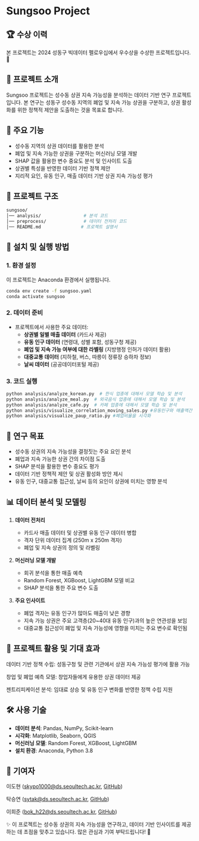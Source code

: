 # Sungsoo Project

## 🏆 수상 이력

본 프로젝트는 2024 성동구 빅데이터 펠로우십에서 우수상을 수상한 프로젝트입니다. 🎉

## 📌 프로젝트 소개

Sungsoo 프로젝트는 성수동 상권 지속 가능성을 분석하는 데이터 기반 연구 프로젝트입니다. 본 연구는 성동구 성수동 지역의 폐업 및 지속 가능 상권을 구분하고, 상권 활성화를 위한 정책적 제안을 도출하는 것을 목표로 합니다.

## 🚀 주요 기능

- 성수동 지역의 상권 데이터를 활용한 분석
- 폐업 및 지속 가능한 상권을 구분하는 머신러닝 모델 개발
- SHAP 값을 활용한 변수 중요도 분석 및 인사이트 도출
- 상권별 특성을 반영한 데이터 기반 정책 제안
- 지리적 요인, 유동 인구, 매출 데이터 기반 상권 지속 가능성 평가

## 📁 프로젝트 구조

```bash
sungsoo/
│── analysis/                # 분석 코드
│── preprocess/              # 데이터 전처리 코드
│── README.md               # 프로젝트 설명서
```

## 🔧 설치 및 실행 방법

### 1. 환경 설정

이 프로젝트는 Anaconda 환경에서 실행됩니다.

```bash
conda env create -f sungsoo.yaml
conda activate sungsoo
```

### 2. 데이터 준비

- 프로젝트에서 사용한 주요 데이터:
  - **상권별 일별 매출 데이터** (카드사 제공)
  - **유동 인구 데이터** (연령대, 성별 포함, 성동구청 제공)
  - **폐업 및 지속 가능 여부에 대한 라벨링** (지방행정 인허가 데이터 활용)
  - **대중교통 데이터** (지하철, 버스, 따릉이 정류장 승하차 정보)
  - **날씨 데이터** (공공데이터포털 제공)

### 3. 코드 실행

```bash
python analysis/analyze_korean.py  # 한식 업종에 대해서 모델 학습 및 분석
python analysis/analyze_meal.py  # 외국음식 업종에 대해서 모델 학습 및 분석
python analysis/analyze_cafe.py  # 카페 업종에 대해서 모델 학습 및 분석
python analysis/visualize_correlation_moving_sales.py #유동인구와 매출액간 상관관계 분석
python analysis/visualize_paup_ratio.py #폐업비율을 시각화
```

## 🎯 연구 목표

- 성수동 상권의 지속 가능성을 결정짓는 주요 요인 분석
- 폐업과 지속 가능한 상권 간의 차이점 도출
- SHAP 분석을 활용한 변수 중요도 평가
- 데이터 기반 정책적 제안 및 상권 활성화 방안 제시
- 유동 인구, 대중교통 접근성, 날씨 등의 요인이 상권에 미치는 영향 분석

## 📊 데이터 분석 및 모델링

1. **데이터 전처리**

   - 카드사 매출 데이터 및 상권별 유동 인구 데이터 병합
   - 격자 단위 데이터 집계 (250m x 250m 격자)
   - 폐업 및 지속 상권의 정의 및 라벨링

2. **머신러닝 모델 개발**

   - 회귀 분석을 통한 매출 예측
   - Random Forest, XGBoost, LightGBM 모델 비교
   - SHAP 분석을 통한 주요 변수 도출

3. **주요 인사이트**

   - 폐업 격자는 유동 인구가 많아도 매출이 낮은 경향
   - 지속 가능 상권은 주요 고객층(20\~40대 유동 인구)과의 높은 연관성을 보임
   - 대중교통 접근성이 폐업 및 지속 가능성에 영향을 미치는 주요 변수로 확인됨

## 📢 프로젝트 활용 및 기대 효과

데이터 기반 정책 수립: 성동구청 및 관련 기관에서 상권 지속 가능성 평가에 활용 가능

창업 및 폐업 예측 모델: 창업자들에게 유용한 상권 데이터 제공

젠트리피케이션 분석: 임대료 상승 및 유동 인구 변화를 반영한 정책 수립 지원

## 🛠️ 사용 기술

- **데이터 분석**: Pandas, NumPy, Scikit-learn
- **시각화**: Matplotlib, Seaborn, QGIS
- **머신러닝 모델**: Random Forest, XGBoost, LightGBM
- **설치 환경**: Anaconda, Python 3.8

## 👥 기여자

이도현 (skypo1000@ds.seoultech.ac.kr, [GitHub](https://github.com/DDohyeon2941))

탁승연 (sytak@ds.seoultech.ac.kr, [GitHub](https://github.com/SyngyeonTak))

이희준 (bok_h22@ds.seoultech.ac.kr, [GitHub](https://github.com/bok-h22))

✨ 이 프로젝트는 성수동 상권의 지속 가능성을 연구하고, 데이터 기반 인사이트를 제공하는 데 초점을 맞추고 있습니다. 많은 관심과 기여 부탁드립니다! 🚀


 
